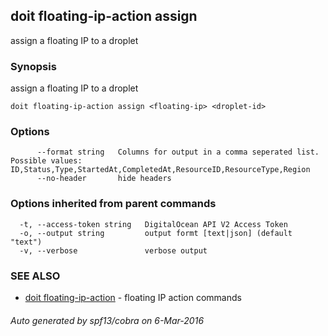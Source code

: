 ## doit floating-ip-action assign

assign a floating IP to a droplet

### Synopsis


assign a floating IP to a droplet

```
doit floating-ip-action assign <floating-ip> <droplet-id>
```

### Options

```
      --format string   Columns for output in a comma seperated list. Possible values: ID,Status,Type,StartedAt,CompletedAt,ResourceID,ResourceType,Region
      --no-header       hide headers
```

### Options inherited from parent commands

```
  -t, --access-token string   DigitalOcean API V2 Access Token
  -o, --output string         output formt [text|json] (default "text")
  -v, --verbose               verbose output
```

### SEE ALSO
* [doit floating-ip-action](doit_floating-ip-action.md)	 - floating IP action commands

###### Auto generated by spf13/cobra on 6-Mar-2016
